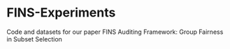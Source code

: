 # FINS-Experiments
Code and datasets for our paper FINS Auditing Framework: Group Fairness in Subset Selection
